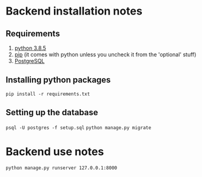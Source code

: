 # Backend installation notes

## Requirements

1. [python 3.8.5](https://www.python.org/downloads/)
1. [pip](https://pypi.org/project/pip/) (it comes with python unless you uncheck it from the 'optional' stuff)
1. [PostgreSQL](https://www.postgresql.org/download/)

## Installing python packages
`pip install -r requirements.txt`

## Setting up the database
`psql -U postgres -f setup.sql`
`python manage.py migrate`

# Backend use notes

`python manage.py runserver 127.0.0.1:8000`

